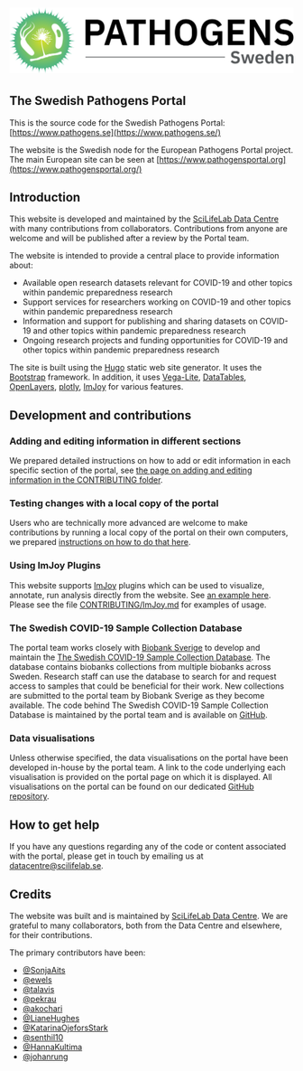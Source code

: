# ![The Swedish Pathogens Portal](static/img/site_logo/swe_pathogens_logo.png)

## The Swedish Pathogens Portal

This is the source code for the Swedish Pathogens Portal:
[https://www.pathogens.se](https://www.pathogens.se/)

The website is the Swedish node for the European Pathogens Portal project.
The main European site can be seen at [https://www.pathogensportal.org](https://www.pathogensportal.org/)

## Introduction

This website is developed and maintained by the [SciLifeLab Data Centre](https://www.scilifelab.se/data/) with many contributions from collaborators. Contributions from anyone are welcome and will be published after a review by the Portal team.

The website is intended to provide a central place to provide information about:

- Available open research datasets relevant for COVID-19 and other topics within pandemic preparedness research
- Support services for researchers working on COVID-19 and other topics within pandemic preparedness research
- Information and support for publishing and sharing datasets on COVID-19 and other topics within pandemic preparedness research
- Ongoing research projects and funding opportunities for COVID-19 and other topics within pandemic preparedness research

The site is built using the [Hugo](https://gohugo.io/) static web site generator.
It uses the [Bootstrap](https://getbootstrap.com/) framework. In addition, it uses [Vega-Lite](https://vega.github.io/vega-lite/), [DataTables](https://datatables.net/), [OpenLayers](https://openlayers.org/), [plotly](https://plotly.com/), [ImJoy](https://imjoy.io/) for various features.

## Development and contributions

### Adding and editing information in different sections

We prepared detailed instructions on how to add or edit information in each specific section of the portal, see [the page on adding and editing information in the CONTRIBUTING folder](https://github.com/ScilifelabDataCentre/covid-portal/blob/develop/CONTRIBUTING/adding_editing_information.md).

### Testing changes with a local copy of the portal

Users who are technically more advanced are welcome to make contributions by running a local copy of the portal on their own computers, we prepared [instructions on how to do that here](https://github.com/ScilifelabDataCentre/covid-portal/blob/develop/CONTRIBUTING/running_a_local_copy.md).

### Using ImJoy Plugins

This website supports [ImJoy](https://imjoy.io) plugins which can be used to visualize, annotate, run analysis directly from the website. See [an example here](https://covid19dataportal.se/highlights/immunofluorescence/). Please see the file [CONTRIBUTING/ImJoy.md](https://github.com/ScilifelabDataCentre/covid-portal/blob/develop/CONTRIBUTING/ImJoy.md) for examples of usage.

### The Swedish COVID-19 Sample Collection Database

The portal team works closely with [Biobank Sverige](https://biobanksverige.se) to develop and maintain the [The Swedish COVID-19 Sample Collection Database](https://biobanks.covid19dataportal.se). The database contains biobanks collections from multiple biobanks across Sweden. Research staff can use the database to search for and request access to samples that could be beneficial for their work. New collections are submitted to the portal team by Biobank Sverige as they become available. The code behind The Swedish COVID-19 Sample Collection Database is maintained by the portal team and is available on [GitHub](https://github.com/ScilifelabDataCentre/covid-sample-collection-database).

### Data visualisations

Unless otherwise specified, the data visualisations on the portal have been developed in-house by the portal team. A link to the code underlying each visualisation is provided on the portal page on which it is displayed. All visualisations on the portal can be found on our dedicated [GitHub repository](https://github.com/ScilifelabDataCentre/covid-portal-visualisations).

## How to get help

If you have any questions regarding any of the code or content associated with the portal, please get in touch by emailing us at [datacentre@scilifelab.se](mailto:datacentre@scilifelab.se).

## Credits

The website was built and is maintained by [SciLifeLab Data Centre](https://www.scilifelab.se/data/). We are grateful to many collaborators, both from the Data Centre and elsewhere, for their contributions.

The primary contributors have been:

- [@SonjaAits](https://github.com/SonjaAits)
- [@ewels](https://github.com/ewels)
- [@talavis](https://github.com/talavis)
- [@pekrau](http://github.com/pekrau/)
- [@akochari](http://github.com/akochari/)
- [@LianeHughes](https://github.com/LianeHughes)
- [@KatarinaOjeforsStark](https://github.com/KatarinaOjeforsStark)
- [@senthil10](https://github.com/senthil10)
- [@HannaKultima](https://github.com/HannaKultima)
- [@johanrung](https://github.com/johanrung)

